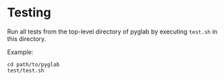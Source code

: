 Testing
=======

Run all tests from the top-level directory of pyglab by executing `test.sh` in
this directory.

Example:

    cd path/to/pyglab
    test/test.sh
